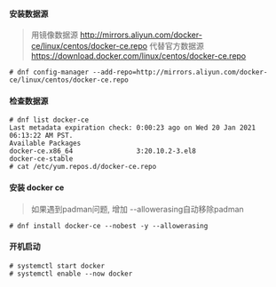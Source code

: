 #### 安装数据源 
> 用镜像数据源 http://mirrors.aliyun.com/docker-ce/linux/centos/docker-ce.repo
> 代替官方数据源 https://download.docker.com/linux/centos/docker-ce.repo
```
# dnf config-manager --add-repo=http://mirrors.aliyun.com/docker-ce/linux/centos/docker-ce.repo
```

#### 检查数据源
```
# dnf list docker-ce
Last metadata expiration check: 0:00:23 ago on Wed 20 Jan 2021 06:13:22 AM PST.
Available Packages
docker-ce.x86_64                3:20.10.2-3.el8                 docker-ce-stable
# cat /etc/yum.repos.d/docker-ce.repo
```

#### 安装 docker ce
> 如果遇到padman问题, 增加 --allowerasing自动移除padman
```
# dnf install docker-ce --nobest -y --allowerasing 
```

#### 开机启动
```
# systemctl start docker
# systemctl enable --now docker 
```
